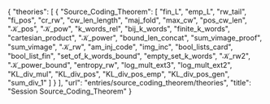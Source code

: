 {
    "theories": [
        {
            "Source_Coding_Theorem": [
                "fin_L",
                "emp_L",
                "rw_tail",
                "fi_pos",
                "cr_rw",
                "cw_len_length",
                "maj_fold",
                "max_cw",
                "pos_cw_len",
                "𝒦_pos",
                "𝒦_pow",
                "k_words_rel",
                "bij_k_words",
                "finite_k_words",
                "cartesian_product",
                "𝒦_power",
                "bound_len_concat",
                "sum_vimage_proof",
                "sum_vimage",
                "𝒦_rw",
                "am_inj_code",
                "img_inc",
                "bool_lists_card",
                "bool_list_fin",
                "set_of_k_words_bound",
                "empty_set_k_words",
                "𝒦_rw2",
                "𝒦_power_bound",
                "entropy_rw",
                "log_mult_ext3",
                "log_mult_ext2",
                "KL_div_mul",
                "KL_div_pos",
                "KL_div_pos_emp",
                "KL_div_pos_gen",
                "sum_div_1"
            ]
        }
    ],
    "url": "entries/source_coding_theorem/theories",
    "title": "Session Source_Coding_Theorem"
}